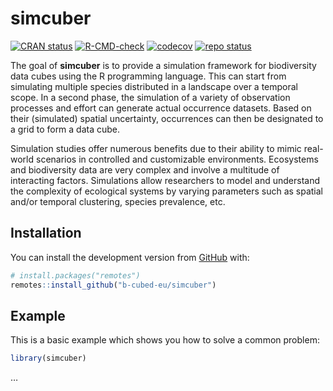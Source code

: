 
<!-- README.md is generated from README.Rmd. Please edit that file -->

# simcuber

<!-- badges: start -->

[![CRAN
status](https://www.r-pkg.org/badges/version/simcuber)](https://CRAN.R-project.org/package=simcuber)
[![R-CMD-check](https://github.com/b-cubed-eu/simcuber/actions/workflows/R-CMD-check.yaml/badge.svg)](https://github.com/b-cubed-eu/simcuber/actions/workflows/R-CMD-check.yaml)
[![codecov](https://codecov.io/gh/b-cubed-eu/simcuber/branch/main/graph/badge.svg)](https://app.codecov.io/gh/b-cubed-eu/simcuber/)
[![repo
status](https://www.repostatus.org/badges/latest/concept.svg)](https://www.repostatus.org/#concept)
<!-- badges: end -->

The goal of **simcuber** is to provide a simulation framework for
biodiversity data cubes using the R programming language. This can start
from simulating multiple species distributed in a landscape over a
temporal scope. In a second phase, the simulation of a variety of
observation processes and effort can generate actual occurrence
datasets. Based on their (simulated) spatial uncertainty, occurrences
can then be designated to a grid to form a data cube.

Simulation studies offer numerous benefits due to their ability to mimic
real-world scenarios in controlled and customizable environments.
Ecosystems and biodiversity data are very complex and involve a
multitude of interacting factors. Simulations allow researchers to model
and understand the complexity of ecological systems by varying
parameters such as spatial and/or temporal clustering, species
prevalence, etc.

## Installation

You can install the development version from
[GitHub](https://github.com/) with:

``` r
# install.packages("remotes")
remotes::install_github("b-cubed-eu/simcuber")
```

## Example

This is a basic example which shows you how to solve a common problem:

``` r
library(simcuber)
```

…
